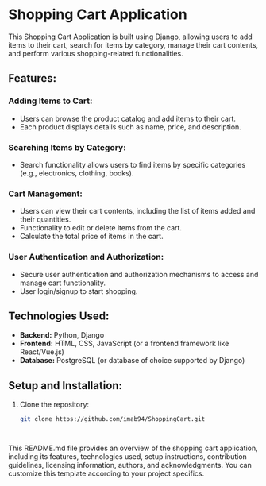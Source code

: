 # Shopping Cart Application

This Shopping Cart Application is built using Django, allowing users to add items to their cart, search for items by category, manage their cart contents, and perform various shopping-related functionalities.

## Features:

### Adding Items to Cart:
- Users can browse the product catalog and add items to their cart.
- Each product displays details such as name, price, and description.

### Searching Items by Category:
- Search functionality allows users to find items by specific categories (e.g., electronics, clothing, books).

### Cart Management:
- Users can view their cart contents, including the list of items added and their quantities.
- Functionality to edit or delete items from the cart.
- Calculate the total price of items in the cart.

### User Authentication and Authorization:
- Secure user authentication and authorization mechanisms to access and manage cart functionality.
- User login/signup to start shopping.

## Technologies Used:

- **Backend:** Python, Django
- **Frontend:** HTML, CSS, JavaScript (or a frontend framework like React/Vue.js)
- **Database:** PostgreSQL (or database of choice supported by Django)

## Setup and Installation:

1. Clone the repository:
   ```bash
   git clone https://github.com/imab94/ShoppingCart.git




This README.md file provides an overview of the shopping cart application, including its features, technologies used, setup instructions, contribution guidelines, licensing information, authors, and acknowledgments. You can customize this template according to your project specifics.


